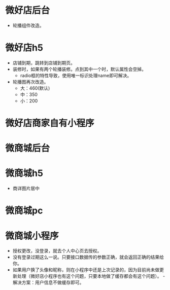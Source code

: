 # 微好店后台
* 轮播组件改造。

# 微好店h5
* 店铺到期，跳转到店铺到期页。
* 装修时，如果有两个轮播装修。点到其中一个时，默认属性会空掉。
    - radio框的特性导致，使用唯一标识处理name即可解决。
* 轮播图再次改造。
    - 大：460(默认)
    - 中：350
    - 小：200

# 微好店商家自有小程序

# 微商城后台

# 微商城h5
* 商详图片居中

# 微商城pc

# 微商城小程序
* 授权更改，没登录，就去个人中心页去授权。
* 没有登录过期这么一说。只要接口数据传的参数正确，就会返回正确的结果给你。
* 如果用户换了头像和昵称，则在小程序中还是上次记录的，因为目前尚未做更新处理（微好店小程序也有这个问题，只要本地做了缓存都会有这个问题）。
        - 解决方案：用户信息不做缓存即可。
